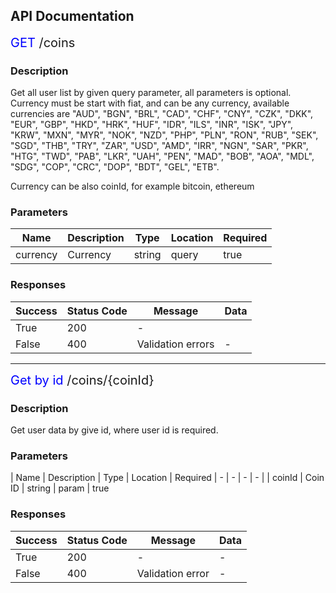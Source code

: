 ## API Documentation

<a style="font-size: 20px"> 
			<span style="color: blue">GET</span>  /coins
</a>

### Description 

Get all user list by given query parameter, all parameters is optional.
Currency must be start with fiat, and can be any currency, available 
currencies are "AUD", "BGN", "BRL", "CAD", "CHF", "CNY", "CZK", "DKK", 
"EUR", "GBP", "HKD", "HRK", "HUF", "IDR", "ILS", "INR", "ISK", "JPY", 
"KRW", "MXN", "MYR", "NOK", "NZD", "PHP", "PLN", "RON", "RUB", "SEK", 
"SGD", "THB", "TRY", "ZAR", "USD", "AMD", "IRR", "NGN", "SAR", "PKR", 
"HTG", "TWD", "PAB", "LKR", "UAH", "PEN", "MAD", "BOB", "AOA", "MDL", 
"SDG", "COP", "CRC", "DOP", "BDT", "GEL", "ETB".

Currency can be also coinId, for example bitcoin, ethereum

### Parameters 


| Name | Description | Type | Location | Required 
| - | - | - | - | - |
| currency | Currency | string | query | true 

### Responses

| Success | Status Code | Message | Data
| - | - | - | - |
| True | 200 | - | 
| False | 400 | Validation errors | - 

<hr>

<a style="font-size: 20px"> 
			<span style="color: blue">Get by id</span>  /coins/{coinId}
</a>

### Description

Get user data by give id, where user id is required.

### Parameters

| Name | Description | Type | Location | Required
| - | - | - | - |
| coinId | Coin ID | string | param | true

### Responses 

| Success | Status Code | Message | Data
| - | - | - | - |
| True | 200 | - | -
| False | 400 | Validation error | -


